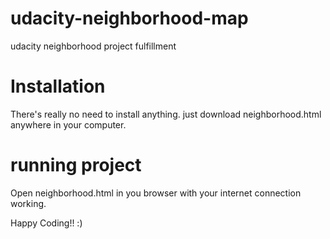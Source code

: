 # udacity-neighborhood-map
udacity neighborhood project fulfillment 

Installation
============

There's really no need to install anything. just download neighborhood.html anywhere in your computer.

running project
===============

Open neighborhood.html in you browser with your internet connection working.

Happy Coding!! :)
